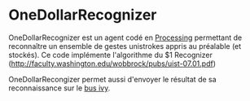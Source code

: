 # OneDollarRecognizer

OneDollarRecognizer  est un agent codé en [Processing](https://www.processing.org) permettant de reconnaître un ensemble de gestes unistrokes appris au préalable (et stockés). Ce code implémente l'algorithme du $1 Recognizer (http://faculty.washington.edu/wobbrock/pubs/uist-07.01.pdf)

OneDollarRecongizer permet aussi d'envoyer le résultat de sa reconnaissance sur le [bus ivy](https://github.com/truillet/ivy).
